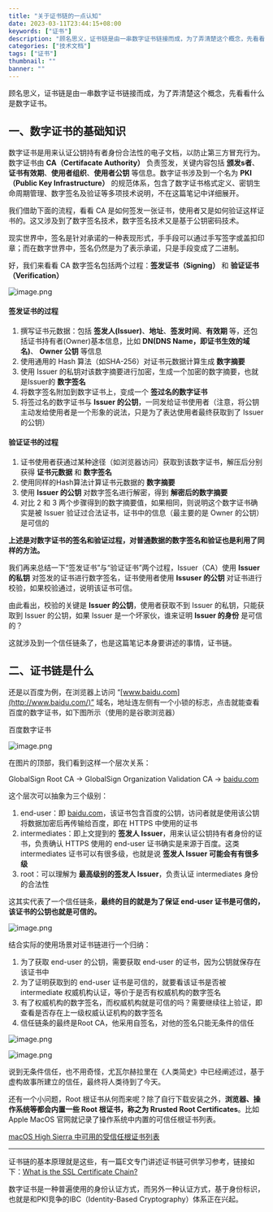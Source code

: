 ```yaml
---
title: "关于证书链的一点认知"
date: 2023-03-11T23:44:15+08:00
keywords: ["证书"]
description: "顾名思义，证书链是由一串数字证书链接而成，为了弄清楚这个概念，先看看什么是数字证书。"
categories: ["技术文档"]
tags: ["证书"]
thumbnail: ""
banner: ""
---
```

顾名思义，证书链是由一串数字证书链接而成，为了弄清楚这个概念，先看看什么是数字证书。

## 一、数字证书的基础知识

数字证书是用来认证公钥持有者身份合法性的电子文档，以防止第三方冒充行为。数字证书由 **CA（Certifacate Authority）** 负责签发，关键内容包括 **颁发s者**、**证书有效期**、**使用者组织**、**使用者公钥** 等信息。数字证书涉及到一个名为 **PKI（Public Key Infrastructure）** 的规范体系，包含了数字证书格式定义、密钥生命周期管理、数字签名及验证等多项技术说明，不在这篇笔记中详细展开。

我们借助下面的流程，看看 CA 是如何签发一张证书，使用者又是如何验证这样证书的。这又涉及到了数字签名技术，数字签名技术又是基于公钥密码技术。

现实世界中，签名是针对承诺的一种表现形式，手手段可以通过手写签字或盖扣印章；而在数字世界中，签名仍然是为了表示承诺，只是手段变成了二进制。

好，我们来看看 CA 数字签名包括两个过程：**签发证书（Signing）** 和 **验证证书（Verification）**

![image.png](1.png)


#### 签发证书的过程

1.  撰写证书元数据：包括 **签发人(Issuer)**、**地址**、**签发时间**、**有效期** 等，还包括证书持有者(Owner)基本信息，比如 **DN(DNS Name，即证书生效的域名)**、 **Owner 公钥** 等信息
2.  使用通用的 Hash 算法（如SHA-256）对证书元数据计算生成 **数字摘要**
3.  使用 Issuer 的私钥对该数字摘要进行加密，生成一个加密的数字摘要，也就是Issuer的 **数字签名**
4.  将数字签名附加到数字证书上，变成一个 **签过名的数字证书**
5.  将签过名的数字证书与 **Issuer 的公钥**，一同发给证书使用者（注意，将公钥主动发给使用者是一个形象的说法，只是为了表达使用者最终获取到了 Issuer 的公钥）

#### 验证证书的过程

1.  证书使用者获通过某种途径（如浏览器访问）获取到该数字证书，解压后分别获得 **证书元数据** 和 **数字签名**
2.  使用同样的Hash算法计算证书元数据的 **数字摘要**
3.  使用 **Issuer 的公钥** 对数字签名进行解密，得到 **解密后的数字摘要**
4.  对比 2 和 3 两个步骤得到的数字摘要值，如果相同，则说明这个数字证书确实是被 Issuer 验证过合法证书，证书中的信息（最主要的是 Owner 的公钥）是可信的

**上述是对数字证书的签名和验证过程，对普通数据的数字签名和验证也是利用了同样的方法。**

我们再来总结一下“签发证书”与“验证证书”两个过程，Issuer（CA）使用 **Issuer 的私钥** 对签发的证书进行数字签名，证书使用者使用 **Issuser 的公钥** 对证书进行校验，如果校验通过，说明该证书可信。

由此看出，校验的关键是 **Issuer 的公钥**，使用者获取不到 Issuer 的私钥，只能获取到 Issuer 的公钥，如果 Issuer 是一个坏家伙，谁来证明 **Issuer 的身份** 是可信的？

这就涉及到一个信任链条了，也是这篇笔记本身要讲述的事情，证书链。

## 二、证书链是什么

还是以百度为例，在浏览器上访问 “[www.baidu.com](http://www.baidu.com/)” 域名，地址连左侧有一个小锁的标志，点击就能查看百度的数字证书，如下图所示（使用的是谷歌浏览器）

百度数字证书

![image.png](2.png)


在图片的顶部，我们看到这样一个层次关系：

GlobalSign Root CA -> GlobalSign Organization Validation CA -> [baidu.com](http://baidu.com/)

这个层次可以抽象为三个级别：

1.  end-user：即 [baidu.com](http://baidu.com/)，该证书包含百度的公钥，访问者就是使用该公钥将数据加密后再传输给百度，即在 HTTPS 中使用的证书
2.  intermediates：即上文提到的 **签发人 Issuer**，用来认证公钥持有者身份的证书，负责确认 HTTPS 使用的 end-user 证书确实是来源于百度。这类 intermediates 证书可以有很多级，也就是说 **签发人 Issuer 可能会有有很多级**
3.  root：可以理解为 **最高级别的签发人 Issuer**，负责认证 intermediates 身份的合法性

这其实代表了一个信任链条，**最终的目的就是为了保证 end-user 证书是可信的，该证书的公钥也就是可信的。**

![image.png](3.png)


结合实际的使用场景对证书链进行一个归纳：

1.  为了获取 end-user 的公钥，需要获取 end-user 的证书，因为公钥就保存在该证书中
2.  为了证明获取到的 end-user 证书是可信的，就要看该证书是否被 intermediate 权威机构认证，等价于是否有权威机构的数字签名
3.  有了权威机构的数字签名，而权威机构就是可信的吗？需要继续往上验证，即查看是否存在上一级权威认证机构的数字签名
4.  信任链条的最终是Root CA，他采用自签名，对他的签名只能无条件的信任

![image.png](4.png)

![image.png](5.png)


说到无条件信任，也不用奇怪，尤瓦尔赫拉里在《人类简史》中已经阐述过，基于虚构故事所建立的信任，最终将人类待到了今天。

还有一个小问题，Root 根证书从何而来呢？除了自行下载安装之外，**浏览器、操作系统等都会内置一些 Root 根证书，称之为 Rrusted Root Certificates**。比如 Apple MacOS 官网就记录了操作系统中内置的可信任根证书列表。

[macOS High Sierra 中可用的受信任根证书列表](https://support.apple.com/zh-cn/HT208127)

* * *

证书链的基本原理就是这些，有一篇E文专门讲述证书链可供学习参考，链接如下：[What is the SSL Certificate Chain?](https://support.dnsimple.com/articles/what-is-ssl-certificate-chain/)

数字证书是一种普遍使用的身份认证方式，而另外一种认证方式，基于身份标识，也就是和PKI竞争的IBC（Identity-Based Cryptography）体系正在兴起。
